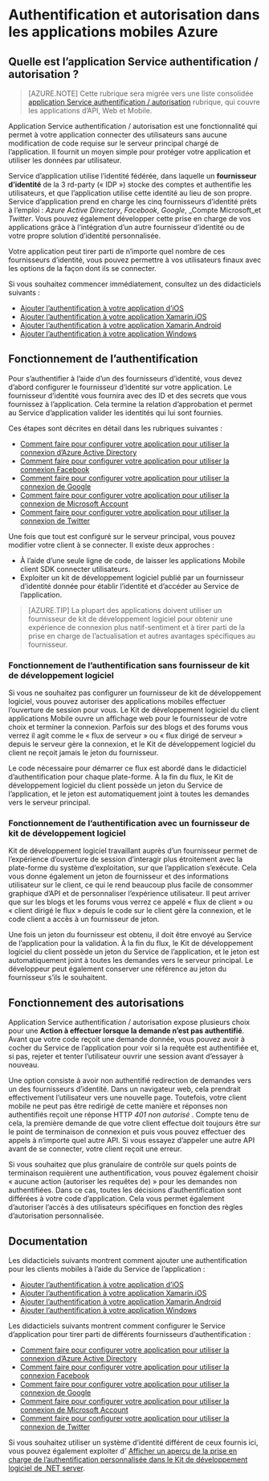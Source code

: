 <properties
    pageTitle="Authentification et autorisation dans les applications mobiles Azure | Microsoft Azure"
    description="Référence conceptuelle et vue d’ensemble de l’authentification / autorisation de fonctionnalités pour les applications mobiles Azure"
    services="app-service\mobile"
    documentationCenter=""
    authors="mattchenderson"
    manager="erikre"
    editor=""/>

<tags
    ms.service="app-service-mobile"
    ms.workload="mobile"
    ms.tgt_pltfrm="na"
    ms.devlang="multiple"
    ms.topic="article"
    ms.date="10/01/2016"
    ms.author="mahender"/>

# <a name="authentication-and-authorization-in-azure-mobile-apps"></a>Authentification et autorisation dans les applications mobiles Azure

## <a name="what-is-app-service-authentication--authorization"></a>Quelle est l’application Service authentification / autorisation ?

> [AZURE.NOTE] Cette rubrique sera migrée vers une liste consolidée [application Service authentification / autorisation](../app-service/app-service-authentication-overview.md) rubrique, qui couvre les applications d’API, Web et Mobile.

Application Service authentification / autorisation est une fonctionnalité qui permet à votre application connecter des utilisateurs sans aucune modification de code requise sur le serveur principal chargé de l’application. Il fournit un moyen simple pour protéger votre application et utiliser les données par utilisateur.

Service d’application utilise l’identité fédérée, dans laquelle un **fournisseur d’identité** de la 3 rd-party (« IDP ») stocke des comptes et authentifie les utilisateurs, et que l’application utilise cette identité au lieu de son propre. Service d’application prend en charge les cinq fournisseurs d’identité prêts à l’emploi : _Azure Active Directory_, _Facebook_, _Google_, _Compte Microsoft_et _Twitter_. Vous pouvez également développer cette prise en charge de vos applications grâce à l’intégration d’un autre fournisseur d’identité ou de votre propre solution d’identité personnalisée.

Votre application peut tirer parti de n’importe quel nombre de ces fournisseurs d’identité, vous pouvez permettre à vos utilisateurs finaux avec les options de la façon dont ils se connecter.

Si vous souhaitez commencer immédiatement, consultez un des didacticiels suivants :

- [Ajouter l’authentification à votre application d’iOS]
- [Ajouter l’authentification à votre application Xamarin.iOS]
- [Ajouter l’authentification à votre application Xamarin.Android]
- [Ajouter l’authentification à votre application Windows]

## <a name="how-authentication-works"></a>Fonctionnement de l’authentification

Pour s’authentifier à l’aide d’un des fournisseurs d’identité, vous devez d’abord configurer le fournisseur d’identité sur votre application. Le fournisseur d’identité vous fournira avec des ID et des secrets que vous fournissez à l’application. Cela termine la relation d’approbation et permet au Service d’application valider les identités qui lui sont fournies.

Ces étapes sont décrites en détail dans les rubriques suivantes :

- [Comment faire pour configurer votre application pour utiliser la connexion d’Azure Active Directory]
- [Comment faire pour configurer votre application pour utiliser la connexion Facebook]
- [Comment faire pour configurer votre application pour utiliser la connexion de Google]
- [Comment faire pour configurer votre application pour utiliser la connexion de Microsoft Account]
- [Comment faire pour configurer votre application pour utiliser la connexion de Twitter]

Une fois que tout est configuré sur le serveur principal, vous pouvez modifier votre client à se connecter. Il existe deux approches :

- À l’aide d’une seule ligne de code, de laisser les applications Mobile client SDK connecter utilisateurs.
- Exploiter un kit de développement logiciel publié par un fournisseur d’identité donnée pour établir l’identité et d’accéder au Service de l’application.

>[AZURE.TIP] La plupart des applications doivent utiliser un fournisseur de kit de développement logiciel pour obtenir une expérience de connexion plus natif-sentiment et à tirer parti de la prise en charge de l’actualisation et autres avantages spécifiques au fournisseur.

### <a name="how-authentication-without-a-provider-sdk-works"></a>Fonctionnement de l’authentification sans fournisseur de kit de développement logiciel

Si vous ne souhaitez pas configurer un fournisseur de kit de développement logiciel, vous pouvez autoriser des applications mobiles effectuer l’ouverture de session pour vous. Le Kit de développement logiciel du client applications Mobile ouvre un affichage web pour le fournisseur de votre choix et terminer la connexion. Parfois sur des blogs et des forums vous verrez il agit comme le « flux de serveur » ou « flux dirigé de serveur » depuis le serveur gère la connexion, et le Kit de développement logiciel du client ne reçoit jamais le jeton du fournisseur.

Le code nécessaire pour démarrer ce flux est abordé dans le didacticiel d’authentification pour chaque plate-forme. À la fin du flux, le Kit de développement logiciel du client possède un jeton du Service de l’application, et le jeton est automatiquement joint à toutes les demandes vers le serveur principal.

### <a name="how-authentication-with-a-provider-sdk-works"></a>Fonctionnement de l’authentification avec un fournisseur de kit de développement logiciel

Kit de développement logiciel travaillant auprès d’un fournisseur permet de l’expérience d’ouverture de session d’interagir plus étroitement avec la plate-forme du système d’exploitation, sur que l’application s’exécute. Cela vous donne également un jeton de fournisseur et des informations utilisateur sur le client, ce qui le rend beaucoup plus facile de consommer graphique d’API et de personnaliser l’expérience utilisateur. Il peut arriver que sur les blogs et les forums vous verrez ce appelé « flux de client » ou « client dirigé le flux » depuis le code sur le client gère la connexion, et le code client a accès à un fournisseur de jeton.

Une fois un jeton du fournisseur est obtenu, il doit être envoyé au Service de l’application pour la validation. À la fin du flux, le Kit de développement logiciel du client possède un jeton du Service de l’application, et le jeton est automatiquement joint à toutes les demandes vers le serveur principal. Le développeur peut également conserver une référence au jeton du fournisseur s’ils le souhaitent.

## <a name="how-authorization-works"></a>Fonctionnement des autorisations

Application Service authentification / autorisation expose plusieurs choix pour une **Action à effectuer lorsque la demande n’est pas authentifié**. Avant que votre code reçoit une demande donnée, vous pouvez avoir à cocher du Service de l’application pour voir si la requête est authentifiée et, si pas, rejeter et tenter l’utilisateur ouvrir une session avant d’essayer à nouveau.

Une option consiste à avoir non authentifié redirection de demandes vers un des fournisseurs d’identité. Dans un navigateur web, cela prendrait effectivement l’utilisateur vers une nouvelle page. Toutefois, votre client mobile ne peut pas être redirigé de cette manière et réponses non authentifiés reçoit une réponse HTTP _401 non autorisé_ . Compte tenu de cela, la première demande de que votre client effectue doit toujours être sur le point de terminaison de connexion et puis vous pouvez effectuer des appels à n’importe quel autre API. Si vous essayez d’appeler une autre API avant de se connecter, votre client reçoit une erreur.

Si vous souhaitez que plus granulaire de contrôle sur quels points de terminaison requièrent une authentification, vous pouvez également choisir « aucune action (autoriser les requêtes de) » pour les demandes non authentifiées. Dans ce cas, toutes les décisions d’authentification sont différées à votre code d’application. Cela vous permet également d’autoriser l’accès à des utilisateurs spécifiques en fonction des règles d’autorisation personnalisée.

## <a name="documentation"></a>Documentation

Les didacticiels suivants montrent comment ajouter une authentification pour les clients mobiles à l’aide du Service de l’application :

- [Ajouter l’authentification à votre application d’iOS]
- [Ajouter l’authentification à votre application Xamarin.iOS]
- [Ajouter l’authentification à votre application Xamarin.Android]
- [Ajouter l’authentification à votre application Windows]

Les didacticiels suivants montrent comment configurer le Service d’application pour tirer parti de différents fournisseurs d’authentification :

- [Comment faire pour configurer votre application pour utiliser la connexion d’Azure Active Directory]
- [Comment faire pour configurer votre application pour utiliser la connexion Facebook]
- [Comment faire pour configurer votre application pour utiliser la connexion de Google]
- [Comment faire pour configurer votre application pour utiliser la connexion de Microsoft Account]
- [Comment faire pour configurer votre application pour utiliser la connexion de Twitter]

Si vous souhaitez utiliser un système d’identité différent de ceux fournis ici, vous pouvez également exploiter d' [Afficher un aperçu de la prise en charge de l’authentification personnalisée dans le Kit de développement logiciel de .NET server](app-service-mobile-dotnet-backend-how-to-use-server-sdk.md#custom-auth).

[Ajouter l’authentification à votre application d’iOS]: app-service-mobile-ios-get-started-users.md
[Ajouter l’authentification à votre application Xamarin.iOS]: app-service-mobile-xamarin-ios-get-started-users.md
[Ajouter l’authentification à votre application Xamarin.Android]: app-service-mobile-xamarin-android-get-started-users.md
[Ajouter l’authentification à votre application Windows]: app-service-mobile-windows-store-dotnet-get-started-users.md

[Comment faire pour configurer votre application pour utiliser la connexion d’Azure Active Directory]: app-service-mobile-how-to-configure-active-directory-authentication.md
[Comment faire pour configurer votre application pour utiliser la connexion Facebook]: app-service-mobile-how-to-configure-facebook-authentication.md
[Comment faire pour configurer votre application pour utiliser la connexion de Google]: app-service-mobile-how-to-configure-google-authentication.md
[Comment faire pour configurer votre application pour utiliser la connexion de Microsoft Account]: app-service-mobile-how-to-configure-microsoft-authentication.md
[Comment faire pour configurer votre application pour utiliser la connexion de Twitter]: app-service-mobile-how-to-configure-twitter-authentication.md
